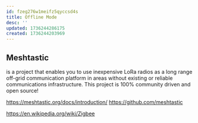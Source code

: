 ```yaml
---
id: fzeg276w1meifz5qyccsd4s
title: Offline Mode
desc: ''
updated: 1736244286175
created: 1736244203969
---
```


## Meshtastic

is a project that enables you to use inexpensive LoRa radios as a long range off-grid communication platform in areas without existing or reliable communications infrastructure. This project is 100% community driven and open source!


https://meshtastic.org/docs/introduction/
https://github.com/meshtastic

https://en.wikipedia.org/wiki/Zigbee